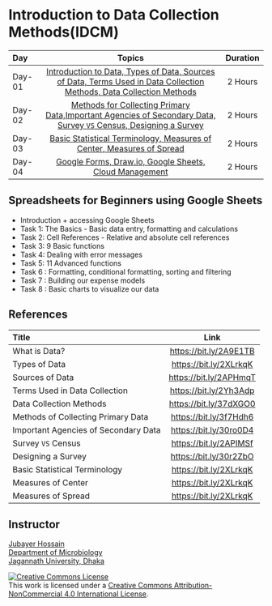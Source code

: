 # Introduction to Data Collection Methods(IDCM) 

Day | Topics | Duration | 
:-- | :--: | :--: |
Day-01 | [Introduction to Data, Types of Data, Sources of Data, Terms Used in Data Collection Methods, Data Collection Methods](#)| 2 Hours | 
Day-02 | [Methods for Collecting Primary Data,Important Agencies of Secondary Data, Survey `VS` Census, Designing a Survey ](#)| 2 Hours | 
Day-03 | [Basic Statistical Terminology, Measures of Center, Measures of Spread](#)| 2 Hours | 
Day-04 | [Google Forms, Draw.io, Google Sheets, Cloud Management](#)| 2 Hours | 


## Spreadsheets for Beginners using Google Sheets
- Introduction + accessing Google Sheets 
- Task 1: The Basics - Basic data entry, formatting and calculations
- Task 2: Cell References - Relative and absolute cell references
- Task 3: 9 Basic functions
- Task 4: Dealing with error messages
- Task 5: 11 Advanced functions
- Task 6 : Formatting, conditional formatting, sorting and filtering
- Task 7 : Building our expense models
- Task 8 : Basic charts to visualize our data

## References 
Title | Link | 
:-- | :--: | 
What is Data?  | https://bit.ly/2A9E1TB| 
Types of Data |https://bit.ly/2XLrkqK|
Sources of Data |https://bit.ly/2APHmqT|
Terms Used in Data Collection |https://bit.ly/2Yh3Adp|
Data Collection Methods |https://bit.ly/37dXGO0|
Methods of Collecting Primary Data |https://bit.ly/3f7Hdh6|
Important Agencies of Secondary Data |https://bit.ly/30ro0D4|
Survey `VS` Census |https://bit.ly/2APIMSf|
Designing a Survey |https://bit.ly/30r2ZbO|
Basic Statistical Terminology |https://bit.ly/2XLrkqK|
Measures of Center |https://bit.ly/2XLrkqK|
Measures of Spread |https://bit.ly/2XLrkqK|

## Instructor
[Jubayer Hossain](https://github.com/jubayer-hossain) <br> 
[Department of Microbiology](https://jnu.ac.bd/dept/portal/web/microbiology) <br> 
[Jagannath University, Dhaka](https://www.jnu.ac.bd/)


<a rel="license" href="http://creativecommons.org/licenses/by-nc/4.0/"><img alt="Creative Commons License" style="border-width:0" src="https://i.creativecommons.org/l/by-nc/4.0/88x31.png" /></a><br />This work is licensed under a <a rel="license" href="http://creativecommons.org/licenses/by-nc/4.0/">Creative Commons Attribution-NonCommercial 4.0 International License</a>.
